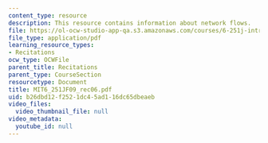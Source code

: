 ```yaml
---
content_type: resource
description: This resource contains information about network flows.
file: https://ol-ocw-studio-app-qa.s3.amazonaws.com/courses/6-251j-introduction-to-mathematical-programming-fall-2009/b26dbd12f2521dc45ad116dc65dbeaeb_MIT6_251JF09_rec06.pdf
file_type: application/pdf
learning_resource_types:
- Recitations
ocw_type: OCWFile
parent_title: Recitations
parent_type: CourseSection
resourcetype: Document
title: MIT6_251JF09_rec06.pdf
uid: b26dbd12-f252-1dc4-5ad1-16dc65dbeaeb
video_files:
  video_thumbnail_file: null
video_metadata:
  youtube_id: null
---
```

